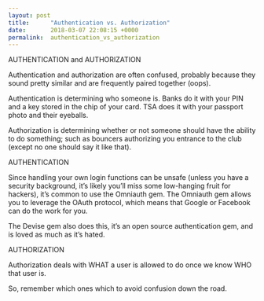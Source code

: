 ```yaml
---
layout: post
title:      "Authentication vs. Authorization"
date:       2018-03-07 22:08:15 +0000
permalink:  authentication_vs_authorization
---
```



AUTHENTICATION and AUTHORIZATION

Authentication and authorization are often confused, probably because they sound pretty similar and are frequently paired together (oops).

Authentication is determining who someone is. Banks do it with your PIN and a key stored in the chip of your card. TSA does it with your passport photo and their eyeballs.

Authorization is determining whether or not someone should have the ability to do something; such as bouncers authorizing you entrance to the club (except no one should say it like that).

AUTHENTICATION

Since handling your own login functions can be unsafe (unless you have a security background, it’s likely you’ll miss some low-hanging fruit for hackers), it’s common to use the Omniauth gem. The Omniauth gem allows you to leverage the OAuth protocol, which means that Google or Facebook can do the work for you.

The Devise gem also does this, it’s an open source authentication gem, and is loved as much as it’s hated.

AUTHORIZATION

Authorization deals with WHAT a user is allowed to do once we know WHO that user is.

So, remember which ones which to avoid confusion down the road.

